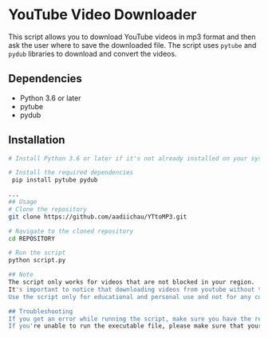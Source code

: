 # YouTube Video Downloader

This script allows you to download YouTube videos in mp3 format and then ask the user where to save the downloaded file. The script uses `pytube` and `pydub` libraries to download and convert the videos.

## Dependencies

- Python 3.6 or later
- pytube
- pydub

## Installation
```bash
# Install Python 3.6 or later if it's not already installed on your system.

# Install the required dependencies
 pip install pytube pydub

...
## Usage
# Clone the repository
git clone https://github.com/aadiichau/YTtoMP3.git

# Navigate to the cloned repository
cd REPOSITORY

# Run the script
python script.py

## Note
The script only works for videos that are not blocked in your region.
It's important to notice that downloading videos from youtube without the owner's permission could be illegal and/or violative of YouTube's terms of service.
Use the script only for educational and personal use and not for any commercial or illegal activities.

## Troubleshooting
If you get an error while running the script, make sure you have the required dependencies installed.
If you're unable to run the executable file, please make sure that your system has the required version of python installed.